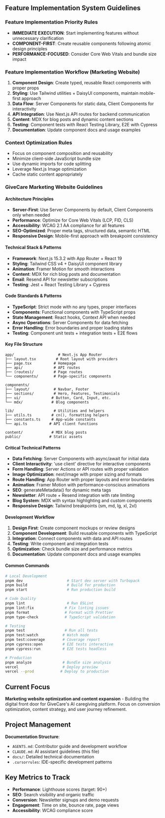 ## Feature Implementation System Guidelines

### Feature Implementation Priority Rules
- **IMMEDIATE EXECUTION**: Start implementing features without unnecessary clarification
- **COMPONENT-FIRST**: Create reusable components following atomic design principles
- **PERFORMANCE-FOCUSED**: Consider Core Web Vitals and bundle size impact

### Feature Implementation Workflow (Marketing Website)
1. **Component Design**: Create typed, reusable React components with proper props
2. **Styling**: Use Tailwind utilities + DaisyUI components, maintain mobile-first approach
3. **Data Flow**: Server Components for static data, Client Components for interactivity
4. **API Integration**: Use Next.js API routes for backend communication
5. **Content**: MDX for blog posts and dynamic content sections
6. **Testing**: Component tests with React Testing Library, E2E with Cypress
7. **Documentation**: Update component docs and usage examples

### Context Optimization Rules
- Focus on component composition and reusability
- Minimize client-side JavaScript bundle size
- Use dynamic imports for code splitting
- Leverage Next.js Image optimization
- Cache static content appropriately

### GiveCare Marketing Website Guidelines

#### Architecture Principles
- **Server-First**: Use Server Components by default, Client Components only when needed
- **Performance**: Optimize for Core Web Vitals (LCP, FID, CLS)
- **Accessibility**: WCAG 2.1 AA compliance for all features
- **SEO-Optimized**: Proper meta tags, structured data, semantic HTML
- **Responsive Design**: Mobile-first approach with breakpoint consistency

#### Technical Stack & Patterns
- **Framework**: Next.js 15.3.2 with App Router + React 19
- **Styling**: Tailwind CSS v4 + DaisyUI component library
- **Animation**: Framer Motion for smooth interactions
- **Content**: MDX for rich blog posts and documentation
- **Email**: Resend API for newsletter subscriptions
- **Testing**: Jest + React Testing Library + Cypress

#### Code Standards & Patterns
- **TypeScript**: Strict mode with no any types, proper interfaces
- **Components**: Functional components with TypeScript props
- **State Management**: React hooks, Context API when needed
- **Async Operations**: Server Components for data fetching
- **Error Handling**: Error boundaries and proper loading states
- **Testing**: Component unit tests + integration tests + E2E flows

#### Key File Structure
```
app/                    # Next.js App Router
├── layout.tsx         # Root layout with providers
├── page.tsx          # Homepage
├── api/              # API routes
├── (routes)/         # Page routes
└── components/       # Page-specific components

components/
├── layout/           # Navbar, Footer
├── sections/         # Hero, Features, Testimonials
├── ui/              # Button, Card, Input, etc.
└── mdx/             # Blog components

lib/                  # Utilities and helpers
├── utils.ts         # cn(), formatting helpers
├── constants.ts     # App-wide constants
└── api.ts          # API client functions

content/             # MDX blog posts
public/             # Static assets
```

#### Critical Technical Patterns
- **Data Fetching**: Server Components with async/await for initial data
- **Client Interactivity**: 'use client' directive for interactive components
- **Form Handling**: Server Actions or API routes with proper validation
- **Image Optimization**: next/image with proper sizing and formats
- **Route Handling**: App Router with proper layouts and error boundaries
- **Animation**: Framer Motion with performance-conscious animations
- **SEO**: generateMetadata() for dynamic meta tags
- **Newsletter**: API route + Resend integration with rate limiting
- **Blog System**: MDX with syntax highlighting and custom components
- **Responsive Design**: Tailwind breakpoints (sm, md, lg, xl, 2xl)

#### Development Workflow
1. **Design First**: Create component mockups or review designs
2. **Component Development**: Build reusable components with TypeScript
3. **Integration**: Connect components with data and API routes
4. **Testing**: Write component and integration tests
5. **Optimization**: Check bundle size and performance metrics
6. **Documentation**: Update component docs and usage examples

#### Common Commands
```bash
# Local Development
pnpm dev                    # Start dev server with Turbopack
pnpm build                  # Build for production
pnpm start                  # Run production build

# Code Quality
pnpm lint                   # Run ESLint
pnpm lint:fix              # Fix linting issues
pnpm format                # Format with Prettier
pnpm type-check            # TypeScript validation

# Testing
pnpm test                  # Run all tests
pnpm test:watch           # Watch mode
pnpm test:coverage        # Coverage report
pnpm cypress:open         # E2E tests interactive
pnpm cypress:run          # E2E tests headless

# Production
pnpm analyze              # Bundle size analysis
vercel                    # Deploy preview
vercel --prod            # Deploy to production
```

## Current Focus
**Marketing website optimization and content expansion** - Building the digital front door for GiveCare's AI caregiving platform. Focus on conversion optimization, content strategy, and user journey refinement.

## Project Management
**Documentation Structure**:
- `AGENTS.md`: Contributor guide and development workflow
- `CLAUDE.md`: AI assistant guidelines (this file)
- `docs/`: Detailed technical documentation
- `.cursorrules`: IDE-specific development patterns

## Key Metrics to Track
- **Performance**: Lighthouse scores (target: 90+)
- **SEO**: Search visibility and organic traffic
- **Conversion**: Newsletter signups and demo requests
- **Engagement**: Time on site, bounce rate, page views
- **Accessibility**: WCAG compliance score